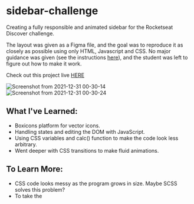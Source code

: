 # sidebar-challenge
Creating a fully responsible and animated sidebar for the Rocketseat Discover challenge.

The layout was given as a Figma file, and the goal was to reproduce it as closely as possible using only HTML, Javascript and CSS. No major guidance was given (see the instructions [here](https://efficient-sloth-d85.notion.site/Desafio-Sidebar-f2251eb4976941eb958326ea327ffeb9#14d234339c4545fab6c5aa2fce45d8ae)), and the student was left to figure out how to make it work.

Check out this project live [HERE](https://jbiers.github.io/sidebar-challenge/)

![Screenshot from 2021-12-31 00-30-14](https://user-images.githubusercontent.com/85142222/147803535-7055efea-cc64-4a57-98d0-159424056b01.png)
![Screenshot from 2021-12-31 00-30-24](https://user-images.githubusercontent.com/85142222/147803536-d6ce788a-0c22-4cc9-a10f-038e552b4d63.png)

## What I've Learned:

- Boxicons platform for vector icons.
- Handling states and editing the DOM with JavaScript.
- Using CSS variables and calc() function to make the code look less arbitrary.
- Went deeper with CSS transitions to make fluid animations.

## To Learn More:
- CSS code looks messy as the program grows in size. Maybe SCSS solves this problem?
- To take the <script> tag out of the body, I think we have to put the entire program inside a "on page load" event listener.

